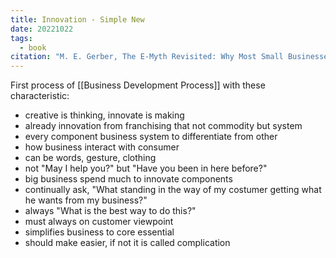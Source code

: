 ```yaml
---
title: Innovation - Simple New
date: 20221022
tags:
  - book
citation: "M. E. Gerber, The E-Myth Revisited: Why Most Small Businesses Don’t Work and What to Do About It. Harper Collins, 2009."
---
```

First process of [[Business Development Process]] with these characteristic:
- creative is thinking, innovate is making
- already innovation from franchising that not commodity but system
- every component business system to differentiate from other
- how business interact with consumer
- can be words, gesture, clothing
- not "May I help you?" but "Have you been in here before?"
- big business spend much to innovate components
- continually ask, "What standing in the way of my costumer getting what he wants from my business?"
- always "What is the best way to do this?"
- must always on customer viewpoint
- simplifies business to core essential
- should make easier, if not it is called complication